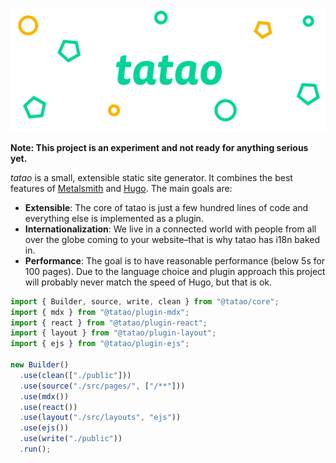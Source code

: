 ![launchpad](/.github/banner.png?raw=true)

**Note: This project is an experiment and not ready for anything serious yet.**

*tatao* is a small, extensible static site generator. It combines the best features of [Metalsmith](https://metalsmith.io/) and [Hugo](https://gohugo.io/). The main goals are:

* **Extensible**: The core of tatao is just a few hundred lines of code and everything else is implemented as a plugin.
* **Internationalization**: We live in a connected world with people from all over the globe coming to your website–that is why tatao has i18n baked in.
* **Performance**: The goal is to have reasonable performance (below 5s for 100 pages). Due to the language choice and plugin approach this project will probably never match the speed of Hugo, but that is ok.


```javascript
import { Builder, source, write, clean } from "@tatao/core";
import { mdx } from "@tatao/plugin-mdx";
import { react } from "@tatao/plugin-react";
import { layout } from "@tatao/plugin-layout";
import { ejs } from "@tatao/plugin-ejs";

new Builder()
  .use(clean(["./public"]))
  .use(source("./src/pages/", ["/**"]))
  .use(mdx())
  .use(react())
  .use(layout("./src/layouts", "ejs"))
  .use(ejs())
  .use(write("./public"))
  .run();
```
